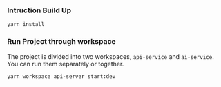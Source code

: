 ### Intruction Build Up

```
yarn install
```

### Run Project through workspace
The project is divided into two workspaces, `api-service` and `ai-service`. You can run them separately or together.

```
yarn workspace api-server start:dev

```
